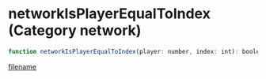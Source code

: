 # networkIsPlayerEqualToIndex (Category network)

```js
function networkIsPlayerEqualToIndex(player: number, index: int): boolean
```

[filename](networkIsPlayerEqualToIndex_m.md ':include')